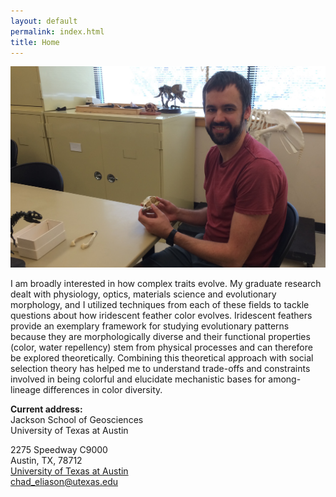 ```yaml
---
layout: default
permalink: index.html
title: Home
---
```


<img class="align right wp-image-38 size-thumbnail" src="/img/IMG_7071.JPG" />

I am broadly interested in how complex traits evolve. My graduate research dealt with physiology, optics, materials science and evolutionary morphology, and I utilized techniques from each of these fields to tackle questions about how iridescent feather color evolves. Iridescent feathers provide an exemplary framework for studying evolutionary patterns because they are morphologically diverse and their functional properties (color, water repellency) stem from physical processes and can therefore be explored theoretically. Combining this theoretical approach with social selection theory has helped me to understand trade-offs and constraints involved in being colorful and elucidate mechanistic bases for among-lineage differences in color diversity.

<!-- Although I have primarily focused on birds, I have also worked with non-avian taxa (butterfly fish, tarantulas, and orb-weaving spiders–see my publication in Biol. Letters). In addition, I have experience with diverse microscopy techniques (TEM, SEM, AFM), phylogenetic/comparative methods (BEAST, MrBayes, diversitree, OUwie), and coding languages (Scheme, R–see my recent publication in Methods Ecol. Evol.), and I have spent considerable time sampling from museum collections. -->

__Current address:__  
Jackson School of Geosciences  
University of Texas at Austin  
<!-- Field Museum of Natural History  
Division of Birds  
1400 S. Lake Shore Drive  
Chicago, IL 60605-2496  
phone: (312) 922-9410  
 -->
<!-- web: [https://www.fieldmuseum.org/science/research/area/birds](https://www.fieldmuseum.org/science/research/area/birds) -->
2275 Speedway C9000  
Austin, TX, 78712  
<a href="http://www.utexas.edu/">University of Texas at Austin</a>  
[chad_eliason@utexas.edu](mailto:chad_eliason@utexas.edu)  
<!-- [website](https://celiason.github.io)   -->


<!-- <div class="posts">
  {% for post in paginator.posts %}
  <div class="post">
    <h1 class="post-title">
      <a href="{{ site.baseurl }}/{{ post.url }}">
        {{ post.title }}
      </a>
    </h1>

    <span class="post-date">{{ post.date | date_to_string }}</span>

    {{ post.content }}
  </div>
  {% endfor %}
</div>


<div class="pagination">
  {% if paginator.next_page %}
    <a class="pagination-item older" href="{{ site.baseurl }}/page{{paginator.next_page}}">Older</a>
  {% else %}
    <span class="pagination-item older">Older</span>
  {% endif %}
  {% if paginator.previous_page %}
    {% if paginator.page == 2 %}
      <a class="pagination-item newer" href="{{ site.baseurl }}/">Newer</a>
    {% else %}
      <a class="pagination-item newer" href="{{ site.baseurl }}/page{{paginator.previous_page}}">Newer</a>
    {% endif %}
  {% else %}
    <span class="pagination-item newer">Newer</span>
  {% endif %}
</div>

 -->